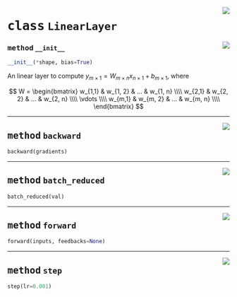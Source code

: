 <!-- markdownlint-disable -->

<a href="../mnn/layer.py#L30"><img align="right" style="float:right;" src="https://img.shields.io/badge/-source-cccccc?style=flat-square"></a>

# <kbd>class</kbd> `LinearLayer`




<a href="../mnn/layer.py#L31"><img align="right" style="float:right;" src="https://img.shields.io/badge/-source-cccccc?style=flat-square"></a>

### <kbd>method</kbd> `__init__`

```python
__init__(*shape, bias=True)
```

An linear layer to compute $y_{m \times 1} = W_{m \times n} x_{n \times 1} + b_{m \times 1}$, where 

$$ W = \begin{bmatrix} w_{1,1} & w_{1, 2} & ... & w_{1, n} \\\\ w_{2,1} & w_{2, 2} & ... & w_{2, n} \\\\ \vdots \\\\ w_{m,1} & w_{m, 2} & ... & w_{m, n} \\\\ \end{bmatrix} $$ 




---

<a href="../mnn/layer.py#L59"><img align="right" style="float:right;" src="https://img.shields.io/badge/-source-cccccc?style=flat-square"></a>

## <kbd>method</kbd> `backward`

```python
backward(gradients)
```





---

<a href="../mnn/layer.py#L25"><img align="right" style="float:right;" src="https://img.shields.io/badge/-source-cccccc?style=flat-square"></a>

## <kbd>method</kbd> `batch_reduced`

```python
batch_reduced(val)
```





---

<a href="../mnn/layer.py#L52"><img align="right" style="float:right;" src="https://img.shields.io/badge/-source-cccccc?style=flat-square"></a>

## <kbd>method</kbd> `forward`

```python
forward(inputs, feedbacks=None)
```





---

<a href="../mnn/layer.py#L20"><img align="right" style="float:right;" src="https://img.shields.io/badge/-source-cccccc?style=flat-square"></a>

## <kbd>method</kbd> `step`

```python
step(lr=0.001)
```





